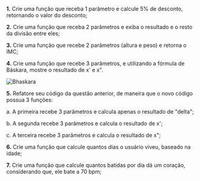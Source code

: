 **1.** Crie uma função que receba 1 parâmetro e calcule 5% de desconto, retornando o valor do desconto;

**2.** Crie uma função que receba 2 parâmetros e exiba o resultado e o resto da divisão entre eles;

**3.** Crie uma função que recebe 2 parâmetros (altura e peso) e retorna o IMC;

**4.** Crie uma função que recebe 3 parâmetros, e utilizando a fórmula de Báskara, mostre o resultado de x' e x".

![Bhaskara](https://s2.static.brasilescola.uol.com.br/img/2016/04/formula-de-bhaskara-em-sua-forma-original.jpg "Bhaskara")

**5.** Refatore seu código da questão anterior, de maneira que o novo código possua 3 funções: 
  
  a. A primeira recebe 3 parâmetros e calcula apenas o resultado de "delta";
  
  b. A segunda recebe 3 parâmetros e calcula o resultado de x';
  
  c. A terceira recebe 3 parâmetros e calcula o resultado de x";

**6.** Crie uma função que calcule quantos dias o usuário viveu, baseado na idade;

**7.** Crie uma função que calcule quantos batidas por dia dá um coração, considerando que, ele bate a 70 bpm;
